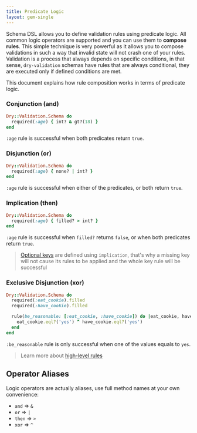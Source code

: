 ```yaml
---
title: Predicate Logic
layout: gem-single
---
```


Schema DSL allows you to define validation rules using predicate logic. All common logic operators are supported and you can use them to **compose rules**. This simple technique is very powerful as it allows you to compose validations in such a way that invalid state will not crash one of your rules. Validation is a process that always depends on specific conditions, in that sense, `dry-validation` schemas have rules that are always conditional, they are executed only if defined conditions are met.

This document explains how rule composition works in terms of predicate logic.

### Conjunction (and)

``` ruby
Dry::Validation.Schema do
  required(:age) { int? & gt?(18) }
end
```

`:age` rule is successful when both predicates return `true`.

### Disjunction (or)

``` ruby
Dry::Validation.Schema do
  required(:age) { none? | int? }
end
```

`:age` rule is successful when either of the predicates, or both return `true`.

### Implication (then)

``` ruby
Dry::Validation.Schema do
  required(:age) { filled? > int? }
end
```

`:age` rule is successful when `filled?` returns `false`, or when both predicates return `true`.

> [Optional keys](/gems/dry-validation/optional-keys-and-values) are defined using `implication`, that's why a missing key will not cause its rules to be applied and the whole key rule will be successful

### Exclusive Disjunction (xor)

``` ruby
Dry::Validation.Schema do
  required(:eat_cookie).filled
  required(:have_cookie).filled

  rule(be_reasonable: [:eat_cookie, :have_cookie]) do |eat_cookie, have_cookie|
    eat_cookie.eql?('yes') ^ have_cookie.eql?('yes')
  end
end
```

`:be_reasonable` rule is only successful when one of the values equals to `yes`.

> Learn more about [high-level rules](/gems/dry-validation/high-level-rules)

## Operator Aliases

Logic operators are actually aliases, use full method names at your own convenience:

* `and` => `&`
* `or` => `|`
* `then` => `>`
* `xor` => `^`
